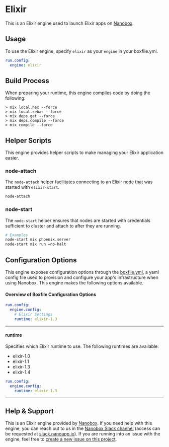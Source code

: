 # Elixir

This is an Elixir engine used to launch Elixir apps on [Nanobox](http://nanobox.io).

## Usage
To use the Elixir engine, specify `elixir` as your `engine` in your boxfile.yml.

```yaml
run.config:
  engine: elixir
```

## Build Process
When preparing your runtime, this engine compiles code by doing the following:

```
> mix local.hex --force
> mix local.rebar --force
> mix deps.get --force
> mix deps.compile --force
> mix compile --force
```

## Helper Scripts
This engine provides helper scripts to make managing your Elixir application easier.

### node-attach
The `node-attach` helper facilitates connecting to an Elixir node that was started with `elixir-start`.

```bash
node-attach
```

### node-start
The `node-start` helper ensures that nodes are started with credentials sufficient to cluster and attach to after they are running.

```bash
# Examples
node-start mix phoenix.server
node-start mix run —no-halt
```

## Configuration Options
This engine exposes configuration options through the [boxfile.yml](http://docs.nanobox.io/boxfile/), a yaml config file used to provision and configure your app's infrastructure when using Nanobox. This engine makes the following options available.

#### Overview of Boxfile Configuration Options
```yaml
run.config:
  engine.config:
    # Elixir Settings
    runtime: elixir-1.3
```

---

#### runtime
Specifies which Elixir runtime to use. The following runtimes are available:

- elixir-1.0
- elixir-1.1
- elixir-1.3
- elixir-1.4

```yaml
run.config:
  engine.config:
    runtime: elixir-1.3
```

---

## Help & Support
This is an Elixir engine provided by [Nanobox](http://nanobox.io). If you need help with this engine, you can reach out to us in the [Nanobox Slack channel](https://nanoboxio.slack.com) (access can be requested at [slack.nanoapp.io](http://slack.nanoapp.io)). If you are running into an issue with the engine, feel free to [create a new issue on this project](https://github.com/nanobox-io/nanobox-engine-elixir/issues/new).
